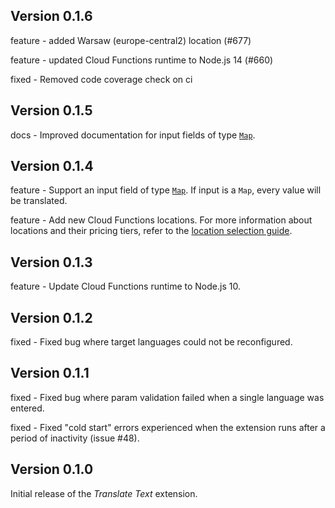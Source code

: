 ## Version 0.1.6

feature - added Warsaw (europe-central2) location (#677)

feature - updated Cloud Functions runtime to Node.js 14 (#660)

fixed - Removed code coverage check on ci

## Version 0.1.5

docs - Improved documentation for input fields of type [`Map`](https://firebase.google.com/docs/firestore/manage-data/data-types#data_types).

## Version 0.1.4

feature - Support an input field of type [`Map`](https://firebase.google.com/docs/firestore/manage-data/data-types#data_types). If input is a `Map`, every value will be translated.

feature - Add new Cloud Functions locations. For more information about locations and their pricing tiers, refer to the [location selection guide](https://firebase.google.com/docs/functions/locations).

## Version 0.1.3

feature - Update Cloud Functions runtime to Node.js 10.

## Version 0.1.2

fixed - Fixed bug where target languages could not be reconfigured.

## Version 0.1.1

fixed - Fixed bug where param validation failed when a single language was entered.

fixed - Fixed "cold start" errors experienced when the extension runs after a period of inactivity (issue #48).

## Version 0.1.0

Initial release of the _Translate Text_ extension.
